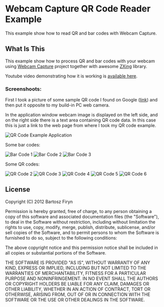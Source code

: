 # Webcam Capture QR Code Reader Example

This example show how to read QR and bar codes with Webcam Capture.
 
## What Is This

This example show how to process QR and bar codes with your webcam using 
[Webcam Capture](https://github.com/sarxos/webcam-capture) 
project together with awesome [ZXing](https://github.com/zxing/zxing) library.

Youtube video demonstrating how it is working is [available here](http://youtu.be/JLUJWgveEco). 

### Screenshoots:

First I took a picture of some sample QR code I found on Google 
([link](http://www.google.pl/imgres?um=1&hl=pl&client=firefox-a&sa=N&tbo=d&rls=org.mozilla:en-US:official&biw=1366&bih=552&tbm=isch&tbnid=ZnVvKF0A2BGNTM:&imgrefurl=http://www.qrstuff.com/&docid=1A-zeI71ulZS1M&imgurl=http://www.qrstuff.com/images/sample.png&w=3000&h=3000&ei=yLSwUNTdCIOC4gS1xIGIBQ&zoom=1&iact=hc&vpx=154&vpy=141&dur=1160&hovh=225&hovw=225&tx=124&ty=78&sig=117284320547613276213&page=1&tbnh=149&tbnw=159&start=0&ndsp=24&ved=1t:429,r:1,s:0,i:87))
and then put it opposite to my build-in PC web camera.

In the application window webcam image is displayed on the left side, and on the right
side there is a text area containing QR code data. In this case this is just a link
to the web page from where I took my QR code example.

![QR Code Example Application](https://raw.github.com/sarxos/webcam-capture/master/webcam-capture-examples/webcam-capture-qrcode/src/etc/resources/qrcode-zxing.png "QR Code Example Application")

Some bar codes:

![Bar Code 1](https://raw.github.com/sarxos/webcam-capture/master/webcam-capture-examples/webcam-capture-qrcode/src/etc/resources/bar1.jpg "Bar Code 1")
![Bar Code 2](https://raw.github.com/sarxos/webcam-capture/master/webcam-capture-examples/webcam-capture-qrcode/src/etc/resources/bar2.jpg "Bar Code 2")
![Bar Code 3](https://raw.github.com/sarxos/webcam-capture/master/webcam-capture-examples/webcam-capture-qrcode/src/etc/resources/bar3.jpg "Bar Code 3")

Some QR codes:

![QR Code 2](https://raw.github.com/sarxos/webcam-capture/master/webcam-capture-examples/webcam-capture-qrcode/src/etc/resources/qrcode2.jpg "QR Code 2")
![QR Code 3](https://raw.github.com/sarxos/webcam-capture/master/webcam-capture-examples/webcam-capture-qrcode/src/etc/resources/qrcode3.jpg "QR Code 3")
![QR Code 4](https://raw.github.com/sarxos/webcam-capture/master/webcam-capture-examples/webcam-capture-qrcode/src/etc/resources/qrcode4.jpg "QR Code 4")
![QR Code 5](https://raw.github.com/sarxos/webcam-capture/master/webcam-capture-examples/webcam-capture-qrcode/src/etc/resources/qrcode5.jpg "QR Code 5")
![QR Code 6](https://raw.github.com/sarxos/webcam-capture/master/webcam-capture-examples/webcam-capture-qrcode/src/etc/resources/qrcode6.jpg "QR Code 6")

## License

Copyright (C) 2012 Bartosz Firyn

Permission is hereby granted, free of charge, to any person obtaining a copy of this software and associated documentation files (the "Software"), to deal in the Software without restriction, including without limitation the rights to use, copy, modify, merge, publish, distribute, sublicense, and/or sell copies of the Software, and to permit persons to whom the Software is furnished to do so, subject to the following conditions:

The above copyright notice and this permission notice shall be included in all copies or substantial portions of the Software.

THE SOFTWARE IS PROVIDED "AS IS", WITHOUT WARRANTY OF ANY KIND, EXPRESS OR IMPLIED, INCLUDING BUT NOT LIMITED TO THE WARRANTIES OF MERCHANTABILITY, FITNESS FOR A PARTICULAR PURPOSE AND NONINFRINGEMENT. IN NO EVENT SHALL THE AUTHORS OR COPYRIGHT HOLDERS BE LIABLE FOR ANY CLAIM, DAMAGES OR OTHER LIABILITY, WHETHER IN AN ACTION OF CONTRACT, TORT OR OTHERWISE, ARISING FROM, OUT OF OR IN CONNECTION WITH THE SOFTWARE OR THE USE OR OTHER DEALINGS IN THE SOFTWARE.
